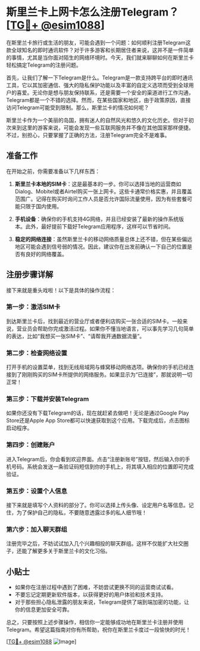 # 斯里兰卡上网卡怎么注册Telegram？[[TG💪+ @esim1088](https://t.me/s/esim1088)]

在斯里兰卡旅行或生活的朋友，可能会遇到一个问题：如何顺利注册Telegram这款全球知名的即时通讯软件？对于许多游客和长期居住者来说，这并不是一件简单的事情，尤其是当你面对陌生的网络环境时。今天，我们就来聊聊如何在斯里兰卡轻松搞定Telegram的注册问题。

首先，让我们了解一下Telegram是什么。Telegram是一款支持跨平台的即时通讯工具，它以其加密通信、强大的隐私保护功能以及丰富的自定义选项而受到全球用户的喜爱。无论你是想与朋友保持联系，还是需要一个安全的渠道进行工作沟通，Telegram都是一个不错的选择。然而，在某些国家和地区，由于政策原因，直接访问Telegram可能受到限制。那么，斯里兰卡的情况如何呢？

斯里兰卡作为一个美丽的岛国，拥有迷人的自然风光和悠久的文化历史。但对于初次来到这里的游客来说，可能会发现一些互联网服务并不像在其他国家那样便捷。不过，别担心，只要掌握了正确的方法，注册Telegram完全不是难事。

## 准备工作

在开始之前，你需要准备以下几样东西：

1. **斯里兰卡本地的SIM卡**：这是最基本的一步。你可以选择当地的运营商如Dialog、Mobitel或者Airtel购买一张上网卡。这些卡通常价格实惠，并且覆盖范围广。记得在购买时询问工作人员是否允许国际流量使用，因为有些套餐可能只限于国内使用。

2. **手机设备**：确保你的手机支持4G网络，并且已经安装了最新的操作系统版本。此外，最好提前下载好Telegram应用程序，这样可以节省时间。

3. **稳定的网络连接**：虽然斯里兰卡的移动网络质量总体上还不错，但在某些偏远地区可能会遇到信号弱的情况。因此，建议你在出发前确认一下自己的位置是否有良好的网络覆盖。

## 注册步骤详解

接下来就是重头戏啦！以下是具体的操作流程：

### 第一步：激活SIM卡

到达斯里兰卡后，找到最近的营业厅或者便利店购买一张合适的SIM卡。一般来说，营业员会帮助你完成激活过程。如果你不懂当地语言，可以事先学习几句简单的表达，比如“我想买一张SIM卡”、“请帮我开通数据流量”。

### 第二步：检查网络设置

打开手机的设置菜单，找到无线局域网与蜂窝移动网络选项。确保你的手机已经连接到了刚刚购买的SIM卡所提供的网络服务。如果显示为“已连接”，那就说明一切正常！

### 第三步：下载并安装Telegram

如果你还没有下载Telegram的话，现在就赶紧去做吧！无论是通过Google Play Store还是Apple App Store都可以快速获取到这个应用。下载完成后，点击图标启动程序。

### 第四步：创建账户

进入Telegram后，你会看到欢迎界面。点击“注册新账号”按钮，然后输入你的手机号码。系统会发送一条验证码短信到你的手机上，将其填入相应的位置即可完成验证。

### 第五步：设置个人信息

接下来就是填写个人资料的部分了。你可以选择上传头像、设定用户名等信息。记住，为了保护自己的隐私，不要随意透露过多的私人细节哦！

### 第六步：加入聊天群组

注册完毕之后，不妨试试加入几个兴趣相投的聊天群组。这样不仅能扩大社交圈子，还能了解更多关于斯里兰卡的文化习俗。

## 小贴士

- 如果你在注册过程中遇到了困难，不妨尝试更换不同的运营商试试看。
- 不要忘记定期更新软件版本，以获得更好的用户体验和技术支持。
- 对于那些担心隐私泄露的朋友来说，Telegram提供了端到端加密的功能，让你的信息更加安全可靠。

总之，只要按照上述步骤操作，相信你一定能够成功地在斯里兰卡注册并使用Telegram。希望这篇指南对你有所帮助，祝你在斯里兰卡度过一段愉快的时光！

[[TG💪+ @esim1088](https://t.me/s/esim1088) ![Image](https://i.postimg.cc/4NQfJmqS/Snipaste-2025-05-13-00-14-12.png)]